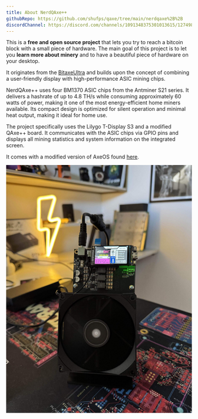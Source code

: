 ```yaml
---
title: About NerdQAxe++
githubRepo: https://github.com/shufps/qaxe/tree/main/nerdqaxe%2B%2B
discordChannel: https://discord.com/channels/1091348375301013615/1274986130990829654
---
```


This is a **free and open source project** that lets you try to reach a bitcoin block with a small piece of hardware.
The main goal of this project is to let you **learn more about minery** and to have a beautiful piece of hardware on your desktop.

It originates from the [BitaxeUltra](https://github.com/skot/bitaxe) and builds upon the concept of combining a user-friendly display with high-performance ASIC mining chips.

NerdQAxe++ uses four BM1370 ASIC chips from the Antminer S21 series. It delivers a hashrate of up to 4.8 TH/s while consuming approximately 60 watts of power, making it one of the most energy-efficient home miners available. Its compact design is optimized for silent operation and minimal heat output, making it ideal for home use.

The project specifically uses the Lilygo T-Display S3 and a modified QAxe++ board. It communicates with the ASIC chips via GPIO pins and displays all mining statistics and system information on the integrated screen.

It comes with a modified version of AxeOS found [here](https://github.com/shufps/ESP-Miner-NerdQAxePlus).

![NerdQAxe++](./nerdqaxeplusplus.jpg)
